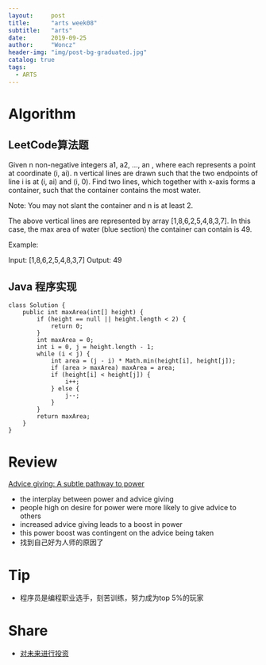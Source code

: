 ```yaml
---
layout:     post
title:      "arts week08"
subtitle:   "arts"
date:       2019-09-25
author:     "Woncz"
header-img: "img/post-bg-graduated.jpg"
catalog: true
tags:
  - ARTS
---
```


# Algorithm

## LeetCode算法题
Given n non-negative integers a1, a2, ..., an , where each represents a point at coordinate (i, ai). n vertical lines are drawn such that the two endpoints of line i is at (i, ai) and (i, 0). Find two lines, which together with x-axis forms a container, such that the container contains the most water.

Note: You may not slant the container and n is at least 2.

The above vertical lines are represented by array [1,8,6,2,5,4,8,3,7]. In this case, the max area of water (blue section) the container can contain is 49.

Example:

Input: [1,8,6,2,5,4,8,3,7]
Output: 49


## Java 程序实现
```
class Solution {
    public int maxArea(int[] height) {
        if (height == null || height.length < 2) {
            return 0;
        }
        int maxArea = 0;
        int i = 0, j = height.length - 1;
        while (i < j) {
            int area = (j - i) * Math.min(height[i], height[j]);
            if (area > maxArea) maxArea = area;
            if (height[i] < height[j]) {
                i++;
            } else {
                j--;
            }
        }
        return maxArea;
    }
}
```

# Review
[Advice giving: A subtle pathway to power](http://images.transcontinentalmedia.com/LAF/lacom/Advice%20giving_%20A%20subtle%20pathway%20to%20power.pdf)
- the interplay between power and advice giving
- people high on desire for power were more likely to give advice to others
- increased advice giving leads to a boost in power
- this power boost was contingent on the advice being taken
- 找到自己好为人师的原因了

# Tip
- 程序员是编程职业选手，刻苦训练，努力成为top 5%的玩家

# Share
- [对未来进行投资](https://www.jianshu.com/p/0e54ef243e2c)

